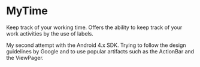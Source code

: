 # MyTime

Keep track of your working time. Offers the ability to keep track of your work activities by the use of labels.

My second attempt with the Android 4.x SDK. Trying to follow the design guidelines by Google and to use popular artifacts such as the ActionBar and the ViewPager.
